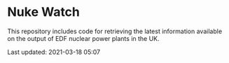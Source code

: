 # Nuke Watch

This repository includes code for retrieving the latest information available on the output of EDF nuclear power plants in the UK.

Last updated: 2021-03-18 05:07